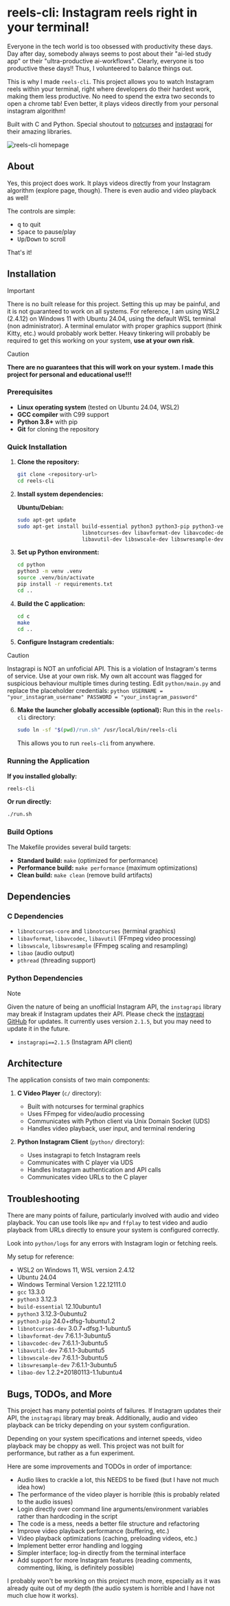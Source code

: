 # reels-cli: Instagram reels right in your terminal!

Everyone in the tech world is too obsessed with productivity these days. Day after day, somebody always seems to post about their "ai-led study app" or their "ultra-productive ai-workflows". Clearly, everyone is too productive these days!! Thus, I volunteered to balance things out.

This is why I made `reels-cli`. This project allows you to watch Instagram reels within your terminal, right where developers do their hardest work, making them less productive. No need to spend the extra two seconds to open a chrome tab! Even better, it plays videos directly from your personal instagram algorithm! 

Built with C and Python. Special shoutout to [notcurses](https://github.com/dankamongmen/notcurses) and [instagrapi](https://github.com/subzeroid/instagrapi) for their amazing libraries.

![reels-cli homepage](./docs/homepage.png)

## About
Yes, this project does work. It plays videos directly from your Instagram algorithm (explore page, though). There is even audio and video playback as well! 

The controls are simple:
- <kbd>q</kbd> to quit
- <kbd>Space</kbd> to pause/play
- <kbd>Up</kbd>/<kbd>Down</kbd> to scroll

That's it! 

## Installation

> [!IMPORTANT]
> There is no built release for this project. Setting this up may be painful, and it is not guaranteed to work on all systems. For reference, I am using WSL2 (2.4.12) on Windows 11 with Ubuntu 24.04, using the default WSL terminal (non administrator). A terminal emulator with proper graphics support (think Kitty, etc.) would probably work better. Heavy tinkering will probably be required to get this working on your system, **use at your own risk**. 

> [!CAUTION]
> **There are no guarantees that this will work on your system. I made this project for personal and educational use!!!**

### Prerequisites

- **Linux operating system** (tested on Ubuntu 24.04, WSL2)
- **GCC compiler** with C99 support
- **Python 3.8+** with pip
- **Git** for cloning the repository

### Quick Installation

1. **Clone the repository:**
    ```bash
    git clone <repository-url>
    cd reels-cli
    ```

2. **Install system dependencies:**
    
    **Ubuntu/Debian:**
    ```bash
    sudo apt-get update
    sudo apt-get install build-essential python3 python3-pip python3-venv \
                         libnotcurses-dev libavformat-dev libavcodec-dev \
                         libavutil-dev libswscale-dev libswresample-dev libao-dev
    ```

3. **Set up Python environment:**
    ```bash
    cd python
    python3 -m venv .venv
    source .venv/bin/activate
    pip install -r requirements.txt
    cd ..
    ```

4. **Build the C application:**
    ```bash
    cd c
    make
    cd ..
    ```

5. **Configure Instagram credentials:**
> [!CAUTION]
> Instagrapi is NOT an unfoficial API. This is a violation of Instagram's terms of service. Use at your own risk. My own alt account was flagged for suspicious behaviour multiple times during testing.
    Edit `python/main.py` and replace the placeholder credentials:
    ```python
    USERNAME = "your_instagram_username"
    PASSWORD = "your_instagram_password"
    ```

6. **Make the launcher globally accessible (optional):**
    Run this in the `reels-cli` directory:
    ```bash
    sudo ln -sf "$(pwd)/run.sh" /usr/local/bin/reels-cli
    ```
    This allows you to run `reels-cli` from anywhere.

### Running the Application

**If you installed globally:**
```bash
reels-cli
```

**Or run directly:**
```bash
./run.sh
```

### Build Options

The Makefile provides several build targets:

- **Standard build:** `make` (optimized for performance)
- **Performance build:** `make performance` (maximum optimizations)
- **Clean build:** `make clean` (remove build artifacts)

## Dependencies

### C Dependencies
- `libnotcurses-core` and `libnotcurses` (terminal graphics)
- `libavformat`, `libavcodec`, `libavutil` (FFmpeg video processing)
- `libswscale`, `libswresample` (FFmpeg scaling and resampling)
- `libao` (audio output)
- `pthread` (threading support)

### Python Dependencies

> [!NOTE]
> Given the nature of being an unofficial Instagram API, the `instagrapi` library may break if Instagram updates their API. Please check the [instagrapi GitHub](https://github.com/subzeroid/instagrapi/tree/master/instagrapi) for updates. It currently uses version `2.1.5`, but you may need to update it in the future.

- `instagrapi==2.1.5` (Instagram API client) 

## Architecture

The application consists of two main components:

1. **C Video Player** (`c/` directory):
   - Built with notcurses for terminal graphics
   - Uses FFmpeg for video/audio processing
   - Communicates with Python client via Unix Domain Socket (UDS)
   - Handles video playback, user input, and terminal rendering

2. **Python Instagram Client** (`python/` directory):
   - Uses instagrapi to fetch Instagram reels
   - Communicates with C player via UDS
   - Handles Instagram authentication and API calls
   - Communicates video URLs to the C player


## Troubleshooting

There are many points of failure, particularly involved with audio and video playback. You can use tools like `mpv` and `ffplay` to test video and audio playback from URLs directly to ensure your system is configured correctly. 

Look into `python/logs` for any errors with Instagram login or fetching reels.

My setup for reference:
- WSL2 on Windows 11, WSL version 2.4.12
- Ubuntu 24.04
- Windows Terminal Version 1.22.12111.0
- `gcc` 13.3.0
- `python3` 3.12.3
- `build-essential` 12.10ubuntu1
- `python3` 3.12.3-0ubuntu2
- `python3-pip` 24.0+dfsg-1ubuntu1.2
- `libnotcurses-dev` 3.0.7+dfsg.1-1ubuntu5
- `libavformat-dev` 7:6.1.1-3ubuntu5
- `libavcodec-dev` 7:6.1.1-3ubuntu5
- `libavutil-dev` 7:6.1.1-3ubuntu5
- `libswscale-dev` 7:6.1.1-3ubuntu5
- `libswresample-dev` 7:6.1.1-3ubuntu5
- `libao-dev` 1.2.2+20180113-1.1ubuntu4


## Bugs, TODOs, and More

This project has many potential points of failures. If Instagram updates their API, the `instagrapi` library may break. Additionally, audio and video playback can be tricky depending on your system configuration.

Depending on your system specifications and internet speeds, video playback may be choppy as well. This project was not built for performance, but rather as a fun experiment.

Here are some improvements and TODOs in order of importance:
- Audio likes to crackle a lot, this NEEDS to be fixed (but I have not much idea how)
- The performance of the video player is horrible (this is probably related to the audio issues)
- Login directly over command line arguments/environment variables rather than hardcoding in the script
- The code is a mess, needs a better file structure and refactoring
- Improve video playback performance (buffering, etc.)
- Video playback optimizations (caching, preloading videos, etc.)
- Implement better error handling and logging
- Simpler interface; log-in directly from the terminal interface
- Add support for more Instagram features (reading comments, commenting, liking, is definitely possible)

I probably won't be working on this project much more, especially as it was already quite out of my depth (the audio system is horrible and I have not much clue how it works).

